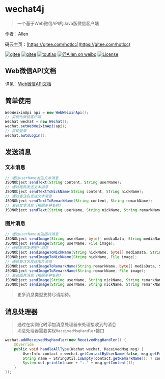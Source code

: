 # wechat4j

> 一个基于Web微信API的Java版微信客户端

作者：Allen

码云主页：[https://gitee.com/hotlcc](https://gitee.com/hotlcc)

[![gitee](https://img.shields.io/badge/gitee-%40hotlcc-green.svg)](https://gitee.com/hotlcc)
[![gitee](https://img.shields.io/badge/github-%40hotlcc-blank.svg)](https://github.com/hotlcc)
[![toutiao](https://img.shields.io/badge/toutiao-%40Allen-red.svg)](https://www.toutiao.com/c/user/3341863552/#mid=51655113888)
[![@Allen on weibo](https://img.shields.io/badge/weibo-%40Allen-orange.svg)](https://weibo.com/hotloveu?is_hot=1)
[![License](https://img.shields.io/badge/license-Apache%202-4EB1BA.svg)](http://www.apache.org/licenses/LICENSE-2.0.html)

## Web微信API文档

详见：[Web微信API文档](doc/web-weixin-api.md)

## 简单使用

```java
WebWeixinApi api = new WebWeixinApi();
// 实例化微信客户端
Wechat wechat = new Wechat();
wechat.setWebWeixinApi(api);
// 自动登录
wechat.autoLogin();
```

## 发送消息

### 文本消息

```java
// 通过userName发送文本消息
JSONObject sendText(String content, String userName);
// 通过昵称发送文本消息
JSONObject sendTextToNickName(String content, String nickName);
// 通过备注名发送文本消息
JSONObject sendTextToRemarkName(String content, String remarkName);
// 发送文本消息（根据多种名称）
JSONObject sendText(String userName, String nickName, String remarkName, String content);
```

### 图片消息

```java
// 通过userName发送图片消息
JSONObject sendImage(String userName, byte[] mediaData, String mediaName, ContentType contentType);
JSONObject sendImage(String userName, File image);
// 通过昵称发送图片消息
JSONObject sendImageToNickName(String nickName, byte[] mediaData, String mediaName, ContentType contentType);
JSONObject sendImageToNickName(String nickName, File image);
// 通过备注名发送图片消息
JSONObject sendImageToRemarkName(String remarkName, byte[] mediaData, String mediaName, ContentType contentType);
JSONObject sendImageToRemarkName(String remarkName, File image);
// 发送图片消息（根据多种名称）
JSONObject sendImage(String userName, String nickName, String remarkName, byte[] mediaData, String mediaName, ContentType contentType);
JSONObject sendImage(String userName, String nickName, String remarkName, File image);
```

> 更多消息类型支持尽请期待。

## 消息处理器

> 通过在实例化时添加消息处理器来处理接收到的消息<br>
> 消息处理器需要实现`ReceivedMsgHandler`接口

```java
wechat.addReceivedMsgHandler(new ReceivedMsgHandler() {
    @Override
    public void handleAllType(Wechat wechat, ReceivedMsg msg) {
        UserInfo contact = wechat.getContactByUserName(false, msg.getFromUserName());
        String name = StringUtil.isEmpty(contact.getRemarkName()) ? contact.getNickName() : contact.getRemarkName();
        System.out.println(name + ": " + msg.getContent());
    }
});
```

